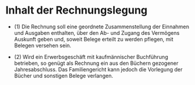 # Inhalt der Rechnungslegung

- (1) Die Rechnung soll eine geordnete Zusammenstellung der Einnahmen und Ausgaben enthalten, über den Ab- und Zugang des Vermögens Auskunft geben und, soweit Belege erteilt zu werden pflegen, mit Belegen versehen sein.

- (2) Wird ein Erwerbsgeschäft mit kaufmännischer Buchführung betrieben, so genügt als Rechnung ein aus den Büchern gezogener Jahresabschluss. Das Familiengericht kann jedoch die Vorlegung der Bücher und sonstigen Belege verlangen.

